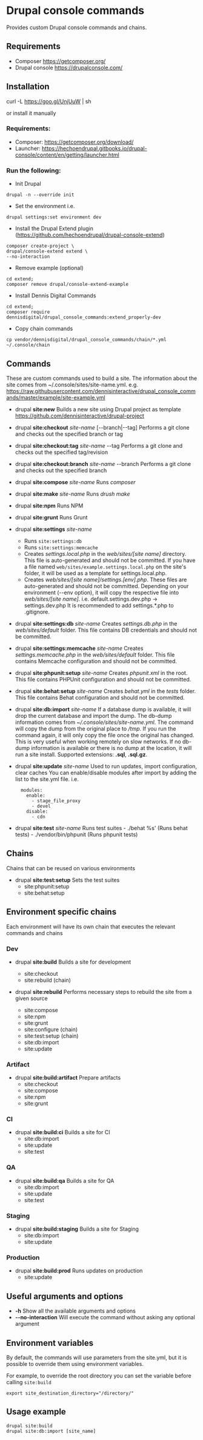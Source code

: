 # Drupal console commands

Provides custom Drupal console commands and chains.

## Requirements
- Composer https://getcomposer.org/
- Drupal console https://drupalconsole.com/

## Installation

curl -L https://goo.gl/UnjUuW | sh

or install it manually

### Requirements:
 - Composer: https://getcomposer.org/download/
 - Launcher: https://hechoendrupal.gitbooks.io/drupal-console/content/en/getting/launcher.html

### Run the following:
- Init Drupal
```
drupal -n --override init
```

- Set the environment i.e.
```
drupal settings:set environment dev
```

- Install the Drupal Extend plugin (https://github.com/hechoendrupal/drupal-console-extend)
```cd ~/.console/
composer create-project \
drupal/console-extend extend \
--no-interaction
```

- Remove example (optional)
```
cd extend;
composer remove drupal/console-extend-example
```

- Install Dennis Digital Commands
```
cd extend;
composer require dennisdigital/drupal_console_commands:extend_properly-dev
```

- Copy chain commands
```
cp vendor/dennisdigital/drupal_console_commands/chain/*.yml ~/.console/chain
```

## Commands
These are custom commands used to build a site. The information about the site comes from ~/.console/sites/site-name.yml.
e.g. https://raw.githubusercontent.com/dennisinteractive/drupal_console_commands/master/example/site-example.yml

- drupal **site:new**
	Builds a new site using Drupal project as template https://github.com/dennisinteractive/drupal-project

- drupal **site:checkout** *site-name* [--branch|--tag]
	Performs a git clone and checks out the specified branch or tag

- drupal **site:checkout:tag** *site-name* --tag
	Performs a git clone and checks out the specified tag/revision

- drupal **site:checkout:branch** *site-name* --branch
	Performs a git clone and checks out the specified branch

- drupal **site:compose** *site-name*
	Runs *composer*

- drupal **site:make** *site-name*
	Runs *drush make*

- drupal **site:npm**
  Runs NPM

- drupal **site:grunt**
  Runs Grunt

- drupal **site:settings** *site-name*
    - Runs `site:settings:db`
    - Runs `site:settings:memcache`
	- Creates *settings.local.php* in the *web/sites/[site name]* directory. This file is auto-generated and should not be committed.
	If you have a file named `web/sites/example.settings.local.php` on the site's folder, it will be used as a template for settings.local.php.
	- Creates *web/sites/[site name]/settings.[env].php*. These files are auto-generated and should not be committed.
	Depending on your environment (--env option), it will copy the respective file into *web/sites/[site name]*. i.e. default.settings.dev.php -> settings.dev.php
	It is recommended to add settings.*.php to .gitignore.

- drupal **site:settings:db** *site-name*
	Creates *settings.db.php* in the *web/sites/default* folder. This file contains DB credentials and should not be committed.

- drupal **site:settings:memcache** *site-name*
	Creates *settings.memcache.php* in the *web/sites/default* folder. This file contains Memcache configuration and should not be committed.

- drupal **site:phpunit:setup** *site-name*
	Creates *phpunit.xml* in the root. This file contains PHPUnit configuration and should not be committed.

- drupal **site:behat:setup** *site-name*
	Creates *behat.yml* in the *tests* folder. This file contains Behat configuration and should not be committed.

- drupal **site:db:import** *site-name*
	If a database dump is available, it will drop the current database and import the dump. The db-dump information comes from *~/.console/sites/site-name.yml*.
	The command will copy the dump from the original place to */tmp*. If you run the command again, it will only copy the file once the original has changed. This is very useful when working remotely on slow networks.
	If no db-dump information is available or there is no dump at the location, it will run a site install.
	Supported extensions: **.sql**, **.sql.gz**.

- drupal **site:update** *site-name*
  Used to run updates, import configuration, clear caches
  You can enable/disable modules after import by adding the list to the site.yml file. i.e.
  ```
    modules:
      enable:
        - stage_file_proxy
        - devel
      disable:
        - cdn
  ```

- drupal **site:test** *site-name*
      Runs test suites
      - ./behat %s' (Runs behat tests)
      - ./vendor/bin/phpunit (Runs phpunit tests)

## Chains
Chains that can be reused on various environments

- drupal **site:test:setup** Sets the test suites
    - site:phpunit:setup
    - site:behat:setup

## Environment specific chains
Each environment will have its own chain that executes the relevant commands and chains

### Dev
- drupal **site:build** Builds a site for development
    - site:checkout
    - site:rebuild (chain)

- drupal **site:rebuild** Performs necessary steps to rebuild the site from a given source
    - site:compose
    - site:npm
    - site:grunt
    - site:configure (chain)
    - site:test:setup (chain)
    - site:db:import
    - site:update

### Artifact
- drupal **site:build:artifact** Prepare artifacts
    - site:checkout
    - site:compose
    - site:npm
    - site:grunt

### CI
- drupal **site:build:ci** Builds a site for CI
    - site:db:import
    - site:update
    - site:test

### QA
- drupal **site:build:qa** Builds a site for QA
    - site:db:import
    - site:update
    - site:test

### Staging
- drupal **site:build:staging** Builds a site for Staging
    - site:db:import
    - site:update

### Production
- drupal **site:build:prod** Runs updates on production
  - site:update

## Useful arguments and options
- **-h** Show all the available arguments and options
- **--no-interaction** Will execute the command without asking any optional argument

## Environment variables
By default, the commands will use parameters from the site.yml, but it is possible to override them using environment variables.

For example, to override the root directory you can set the variable before calling `site:build`

`export site_destination_directory="/directory/"`

## Usage example
```
drupal site:build
drupal site:db:import [site_name]
```
